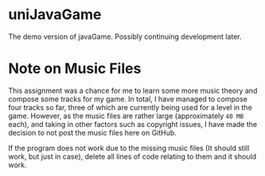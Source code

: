 # uniJavaGame
The demo version of javaGame. Possibly continuing development later.

# Note on Music Files
This assignment was a chance for me to learn some more music theory and compose some tracks for my game. In total, I have managed to compose four tracks so far, three of which are currently being used for a level in the game. However, as the music files are rather large (approximately `40 MB` each), and taking in other factors such as copyright issues, I have made the decision to not post the music files here on GitHub.

If the program does not work due to the missing music files (It should still work, but just in case), delete all lines of code relating to them and it should work.
